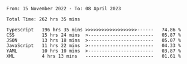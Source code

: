 <!-- <div align="center">
  
  ![](https://raw.githubusercontent.com/iaizawa0623/github-stats/master/generated/overview.svg#gh-dark-mode-only)
  ![](https://raw.githubusercontent.com/iaizawa0623/github-stats/master/generated/overview.svg#gh-light-mode-only)
  ![](https://raw.githubusercontent.com/iaizawa0623/github-stats/master/generated/languages.svg#gh-dark-mode-only)
  ![](https://raw.githubusercontent.com/iaizawa0623/github-stats/master/generated/languages.svg#gh-light-mode-only)

</div> -->


<!--
<a href="https://github.com/anuraghazra/github-readme-stats">
  <img src="https://github-readme-stats.vercel.app/api?username=iaizawa0623&show_icons=true&count_private=true&theme=dracula&line_height=40" />
  <img src="https://github-readme-stats.vercel.app/api/top-langs/?username=iaizawa0623&count_private=true&theme=dracula" />
</a>

***
-->

<!--START_SECTION:waka-->

```text
From: 15 November 2022 - To: 08 April 2023

Total Time: 262 hrs 35 mins

TypeScript   196 hrs 35 mins >>>>>>>>>>>>>>>>>>>------   74.86 %
CSS          15 hrs 24 mins  >------------------------   05.87 %
JSON         13 hrs 18 mins  >------------------------   05.07 %
JavaScript   11 hrs 22 mins  >------------------------   04.33 %
YAML         10 hrs 10 mins  >------------------------   03.87 %
XML          4 hrs 13 mins   -------------------------   01.61 %
```

<!--END_SECTION:waka-->
